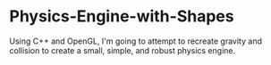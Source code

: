 # Physics-Engine-with-Shapes
Using C++ and OpenGL, I'm going to attempt to recreate gravity and collision to create a small, simple, and robust physics engine.
